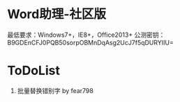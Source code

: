 # Word助理-社区版
最低要求：Windows7+，IE8+，Office2013+
公测密钥：B9GDEnCFJ0PQB50sorpOBMnDqAsg2UcJ7f5qDURYIIU=

# ToDoList
1. 批量替换错别字 by fear798
